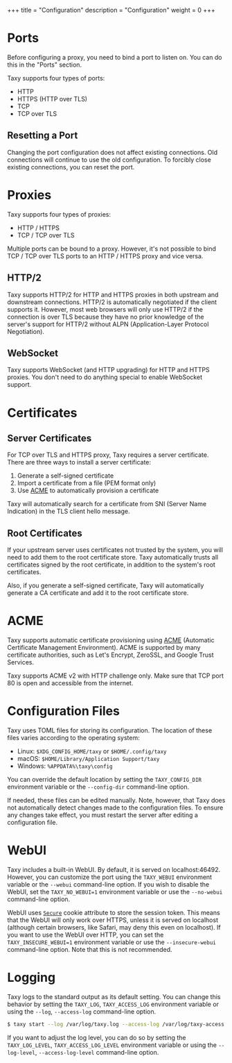+++
title = "Configuration"
description = "Configuration"
weight = 0
+++

# Ports

Before configuring a proxy, you need to bind a port to listen on. You can do this in the "Ports" section.

Taxy supports four types of ports:

- HTTP
- HTTPS (HTTP over TLS)
- TCP
- TCP over TLS

## Resetting a Port

Changing the port configuration does not affect existing connections. Old connections will continue to use the old configuration. To forcibly close existing connections, you can reset the port.

# Proxies

Taxy supports four types of proxies:

- HTTP / HTTPS
- TCP / TCP over TLS

Multiple ports can be bound to a proxy. However, it's not possible to bind TCP / TCP over TLS ports to an HTTP / HTTPS proxy and vice versa.

## HTTP/2

Taxy supports HTTP/2 for HTTP and HTTPS proxies in both upstream and downstream connections. HTTP/2 is automatically negotiated if the client supports it. However, most web browsers will only use HTTP/2 if the connection is over TLS because they have no prior knowledge of the server's support for HTTP/2 without ALPN (Application-Layer Protocol Negotiation).

## WebSocket

Taxy supports WebSocket (and HTTP upgrading) for HTTP and HTTPS proxies. You don't need to do anything special to enable WebSocket support.

# Certificates

## Server Certificates

For TCP over TLS and HTTPS proxy, Taxy requires a server certificate. There are three ways to install a server certificate:

1. Generate a self-signed certificate
2. Import a certificate from a file (PEM format only)
3. Use [ACME](https://letsencrypt.org/how-it-works/) to automatically provision a certificate

Taxy will automatically search for a certificate from SNI (Server Name Indication) in the TLS client hello message.

## Root Certificates

If your upstream server uses certificates not trusted by the system, you will need to add them to the root certificate store. Taxy automatically trusts all certificates signed by the root certificate, in addition to the system's root certificates.

Also, if you generate a self-signed certificate, Taxy will automatically generate a CA certificate and add it to the root certificate store.

# ACME

Taxy supports automatic certificate provisioning using [ACME](https://letsencrypt.org/docs/client-options/) (Automatic Certificate Management Environment). ACME is supported by many certificate authorities, such as Let's Encrypt, ZeroSSL, and Google Trust Services.

Taxy supports ACME v2 with HTTP challenge only. Make sure that TCP port 80 is open and accessible from the internet.

# Configuration Files

Taxy uses TOML files for storing its configuration. The location of these files varies according to the operating system:

- Linux: `$XDG_CONFIG_HOME/taxy` or `$HOME/.config/taxy`
- macOS: `$HOME/Library/Application Support/taxy`
- Windows: `%APPDATA%\taxy\config`

You can override the default location by setting the `TAXY_CONFIG_DIR` environment variable or the `--config-dir` command-line option.

If needed, these files can be edited manually. Note, however, that Taxy does not automatically detect changes made to the configuration files. To ensure any changes take effect, you must restart the server after editing a configuration file.

# WebUI

Taxy includes a built-in WebUI. By default, it is served on localhost:46492. However, you can customize the port using the `TAXY_WEBUI` environment variable or the `--webui` command-line option. If you wish to disable the WebUI, set the `TAXY_NO_WEBUI=1` environment variable or use the `--no-webui` command-line option.

WebUI uses [`Secure`](https://developer.mozilla.org/en-US/docs/Web/HTTP/Headers/Set-Cookie#secure) cookie attribute to store the session token. This means that the WebUI will only work over HTTPS, unless it is served on localhost (although certain browsers, like Safari, may deny this even on localhost). If you want to use the WebUI over HTTP, you can set the `TAXY_INSECURE_WEBUI=1` environment variable or use the `--insecure-webui` command-line option. Note that this is not recommended.

# Logging

Taxy logs to the standard output as its default setting. You can change this behavior by setting the `TAXY_LOG`, `TAXY_ACCESS_LOG` environment variable or using the `--log`, `--access-log` command-line option.

```bash
$ taxy start --log /var/log/taxy.log --access-log /var/log/taxy-access.log
```

If you want to adjust the log level, you can do so by setting the `TAXY_LOG_LEVEL`, `TAXY_ACCESS_LOG_LEVEL` environment variable or using the `--log-level`, `--access-log-level` command-line option.
